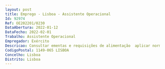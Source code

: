 ```yaml
--- 
layout: post
title: Emprego - Lisboa - Assistente Operacional
Id: 92974
Ref: OE202201/0230
DataAbertura: 2022-01-12
DataFecho: 2022-02-01
Trabalho: Assistente Operacional
Empregador: Exército
Descricao: Consultar ementas e requisições de alimentação  aplicar normas e procedimentos de higiene no manuseamento dos alimentos  aplicar normas de conservação no armazenamento de alimentos  proceder à limpeza e desinfeção de alimentos, utensílios, equipamentos e instalações  executar procedimentos do sistema preventivo alimentar  aplicar os princípios de análise de perigos e controlo dos pontos críticos no processo produtivo dos alimentos  realizar a manutenção dos processos associados ao sistema HACCP  integrar  se na organização e funcionamento da cozinha  selecionar os equipamentos e utensílios de cozinha  efetuar o aprovisionamento dos produtos alimentares  executar os procedimentos inerentes à produção na cozinha  confecionar sopas, cremes e aveludados  confecionar fundos e molhos  confecionar sobremesas  confecionar pratos de peixes e marisco  confecionar pratos de carne e aplicar os princípios fundamentais da dietética.
CodigoPostal: 1149-065 LISBOA
Concelho: Lisboa
Distrito: Lisboa
--- 
```

